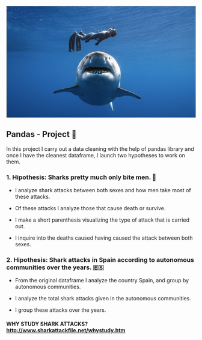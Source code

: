 ![Shark_picture](/Images/Shark-png.png)

## Pandas - Project 🐼

In this project I carry out a data cleaning with the help of pandas library and once I have the cleanest dataframe, I launch two hypotheses to work on them.

### 1. Hipothesis:  Sharks pretty much only bite men. 🦈

- I analyze shark attacks between both sexes and how men take most of these attacks.

- Of these attacks I analyze those that cause death or survive.

- I make a short parenthesis visualizing the type of attack that is carried out.

- I inquire into the deaths caused having caused the attack between both sexes.

### 2. Hipothesis: Shark attacks in Spain according to autonomous communities over the years. 🇪🇸

-  From the original dataframe I analyze the country Spain, and group by autonomous      communities.

- I analyze the total shark attacks given in the autonomous communities.

- I group these attacks over the years.




####  WHY STUDY SHARK ATTACKS? http://www.sharkattackfile.net/whystudy.htm